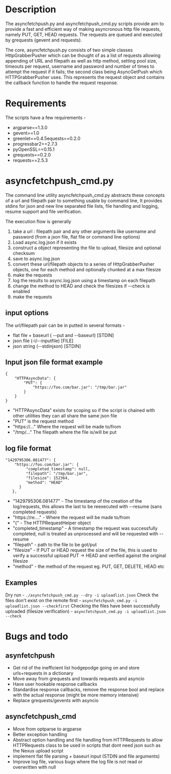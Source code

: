 Description
===========
The asyncfetchpush.py and asyncfetchpush_cmd.py scripts provide aim to provide a fast and efficient way of making asyncronous http file requests, namely PUT, GET, HEAD requests. The requests are queued and executed by grequests (gevent and requests).

The core, asyncfetchpush.py consists of two simple classes HttpGrabberPusher which can be thought of as a list of requests allowing appending of URL and filepath as well as http method, setting pool size, timeouts per request, username and password and number of times to attempt the request if it fails; the second class being AsyncGetPush which HTTPGrabberPusher uses. This represents the request object and contains the callback function to handle the request response.

Requirements
============
The scripts have a few requirements -

+ argparse==1.3.0
+ gevent==1.0
+ greenlet==0.4.5equests==0.2.0
+ progressbar2==2.7.3
+ pyOpenSSL==0.15.1
+ grequests==0.2.0
+ requests==2.5.3


asyncfetchpush_cmd.py
=====================
The command line utility asyncfetchpush_cmd.py abstracts these concepts of a url and filepath pair to something usable by command line, It provides stdins for json and new line separated file lists, file handling and logging, resume support and file verification.

The execution flow is generally

1. take a url : filepath pair and any other arguments like username and password (from a json file, flat file or command line options)
2. Load async.log.json if it exists
3. construct a object representing the file to upload, filesize and optional checksum
4. save to async.log.json
5. convert these url/filepath objects to a series of HttpGrabberPusher objects, one for each method and optionally chunked at a max filesize
6. make the requests
7. log the results to async.log.json using a timestamp on each filepath
8. change the method to HEAD and check the filesizes if --check is enabled
9. make the requests

input options
-------------
The url/filepath pair can be in putted in several formats -
+ flat file + baseurl ( --put and --baseurl) [STDIN]
+ json file (-i/--inputfile) [FILE]
+ json string (--stdinjson) [STDIN]

Input json file format example
------------------------------
    {
        "HTTPAsyncData": {
            "PUT": {
                "https://foo.com/bar.jar": "/tmp/bar.jar"
            }
        }
    }

+ "HTTPAsyncData" exists for scoping so if the script is chained with other utilities they can all share the same json file
+ "PUT" is the request method
+ "https://..." Where the request will be made to/from
+ "/tmp/..." The filepath where the file is/will be put

log file format
---------------
    "1429795306.081477": {
        "https://foo.com/bar.jar": {
             "completed_timestamp": null,
             "filepath": "/tmp/bar.jar",
             "filesize": 152364,
             "method": "HEAD"
          }
       },


+ "1429795306.081477" - The timestamp of the creation of the log/requests, this allows the last to be reexecuted with --resume (sans completed requests)
+ "https://re...." - Where the request will be made to/from
+ "{" - The HTTPRequestHelper object
+ "completed_timestamp" - A timestamp the request was successfully completed, null is treated as unprocessed and will be requested with --resume
+ "filepath" - path to the file to be got/put
+ "filesize" - If PUT or HEAD request the size of the file, this is used to verify a successful upload PUT -> HEAD and verified against the original filesize
+ "method" - the method of the request eg. PUT, GET, DELETE, HEAD etc

Examples
--------
Dry run -  `./asyncfetchpush_cmd.py --dry -i uploadlist.json`
Check the files don't exist on the remote first - `asyncfetchpush_cmd.py -i uploadlist.json --checkfirst`
Checking the files have been successfully uploaded (filesize verification) - `asyncfetchpush_cmd.py -i uploadlist.json --check`

Bugs and todo
=============

asynfetchpush
-------------
+ Get rid of the inefficient list hodgepodge going on and store urls+requests in a dictionary
+ Move away from grequests and towards requests and asyncio
+ Have user hookable response callbacks
+ Standardise response callbacks, remove the response bool and replace with the actual response (might be more memory intensive)
+ Replace grequests/gevents with asyncio

asyncfetchpush_cmd
-------------------
+ Move from optparse to argparse
+ Better exception handling
+ Abstract option handling and file handling from HTTPRequests to allow HTTPRequests class to be used in scripts that dont need json such as the Nexus upload script
+ implement flat file parsing + baseurl input (STDIN and file arguments)
+ Improve log file, various bugs where the log file is not read or overwritten with null


